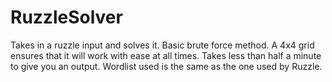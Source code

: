 RuzzleSolver
============

Takes in a ruzzle input and solves it. Basic brute force method. A 4x4 grid ensures that it will work with ease at all times. Takes less than half a minute to give you an output. Wordlist used is the same as the one used by Ruzzle.

